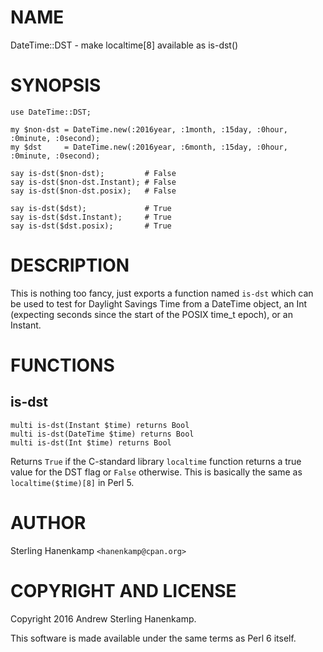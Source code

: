 NAME
====

DateTime::DST - make localtime[8] available as is-dst()

SYNOPSIS
========

    use DateTime::DST;

    my $non-dst = DateTime.new(:2016year, :1month, :15day, :0hour, :0minute, :0second);
    my $dst     = DateTime.new(:2016year, :6month, :15day, :0hour, :0minute, :0second);

    say is-dst($non-dst);         # False
    say is-dst($non-dst.Instant); # False
    say is-dst($non-dst.posix);   # False

    say is-dst($dst);             # True
    say is-dst($dst.Instant);     # True
    say is-dst($dst.posix);       # True

DESCRIPTION
===========

This is nothing too fancy, just exports a function named `is-dst` which can be used to test for Daylight Savings Time from a DateTime object, an Int (expecting seconds since the start of the POSIX time_t epoch), or an Instant.

FUNCTIONS
=========

is-dst
------

    multi is-dst(Instant $time) returns Bool
    multi is-dst(DateTime $time) returns Bool
    multi is-dst(Int $time) returns Bool

Returns `True` if the C-standard library `localtime` function returns a true value for the DST flag or `False` otherwise. This is basically the same as `localtime($time)[8]` in Perl 5.

AUTHOR
======

Sterling Hanenkamp `<hanenkamp@cpan.org> `

COPYRIGHT AND LICENSE
=====================

Copyright 2016 Andrew Sterling Hanenkamp.

This software is made available under the same terms as Perl 6 itself.
